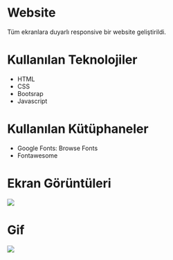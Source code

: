 # Website
 Tüm ekranlara duyarlı responsive bir website geliştirildi.

# Kullanılan Teknolojiler
- HTML
- CSS
- Bootsrap
- Javascript

# Kullanılan Kütüphaneler
- Google Fonts: Browse Fonts
- Fontawesome

# Ekran Görüntüleri
![](images/screen.png)

# Gif
![](images/screen.gif)

